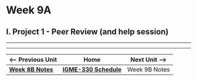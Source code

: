# Week 9A

## I. Project 1 - Peer Review (and help session)

<hr><hr>

| <-- Previous Unit | Home | Next Unit -->
| --- | --- | --- 
| [**Week 8B Notes**](08B.md)     |  [**IGME-330 Schedule**](../schedule.md) | Week 9B Notes
